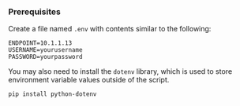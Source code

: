 ### Prerequisites

Create a file named `.env` with contents similar to the following:

```
ENDPOINT=10.1.1.13
USERNAME=yourusername
PASSWORD=yourpassword
```

You may also need to install the `dotenv` library, which is used to store environment variable values outside of the script.

```
pip install python-dotenv
```